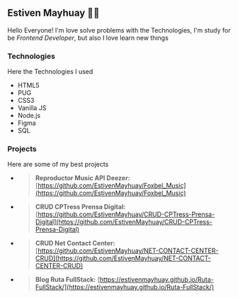## **Estiven Mayhuay 🙋🤠**

Hello Everyone! I'm love solve problems with the Technologies, I'm study for be *Frontend Developer*, but also I love learn new things


### **Technologies**

Here the Technologies I used

- HTML5
- PUG
- CSS3
- Vanilla JS
- Node.js
- Figma
- SQL

### **Projects**

Here are some of my best projects

- > **Reproductor Music API Deezer:** [https://github.com/EstivenMayhuay/Foxbel_Music](https://github.com/EstivenMayhuay/Foxbel_Music)
- > **CRUD CPTress Prensa Digital:** [https://github.com/EstivenMayhuay/CRUD-CPTress-Prensa-Digital](https://github.com/EstivenMayhuay/CRUD-CPTress-Prensa-Digital)
- > **CRUD Net Contact Center:** [https://github.com/EstivenMayhuay/NET-CONTACT-CENTER-CRUD](https://github.com/EstivenMayhuay/NET-CONTACT-CENTER-CRUD)
- > **Blog Ruta FullStack:** [https://estivenmayhuay.github.io/Ruta-FullStack/](https://estivenmayhuay.github.io/Ruta-FullStack/)
